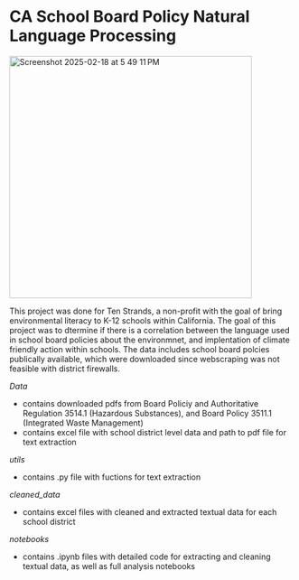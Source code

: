 # CA School Board Policy Natural Language Processing 

<img width="429" alt="Screenshot 2025-02-18 at 5 49 11 PM" src="https://github.com/user-attachments/assets/04a36a3b-9d92-4d75-9c98-579b9f140983" />

This project was done for Ten Strands, a non-profit with the goal of bring environmental literacy to K-12 schools within California. The goal of this project was to dtermine if there is a correlation between the language used in school board policies about the environmnet, and implentation of climate friendly action within schools. The data includes school board polcies publically available, which were downloaded since webscraping was not feasible with district firewalls. 

*Data*
- contains downloaded pdfs from Board Policiy and Authoritative Regulation 3514.1 (Hazardous Substances), and Board Policy 3511.1 (Integrated Waste Management)
- contains excel file with school district level data and path to pdf file for text extraction

*utils*
- contains .py file with fuctions for text extraction

*cleaned_data*
- contains excel files with cleaned and extracted textual data for each school district

*notebooks*
- contains .ipynb files with detailed code for extracting and cleaning textual data, as well as full analysis notebooks
